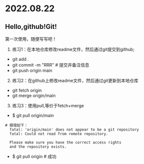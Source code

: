 # 2022.08.22
## Hello,github!Git!

第一次使用，随便写写吧！

1. 练习1：在本地仓库修改readme文件，然后通过git提交到github;
- git add .
- git commit -m "RRR" # 提交并备注信息
- git push origin main
2. 练习2：在github上修改readme文件，然后通过git更新到本地仓库
- git fetch origin
- git merge origin/main   
3. 练习3：使用pull,等价于fetch+merge
- $ git pull origin/main 
```
# 报错如下：
  fatal: 'origin/main' does not appear to be a git repository
  fatal: Could not read from remote repository.

  Please make sure you have the correct access rights
  and the repository exists.
```
- $ git pull origin  # 成功


